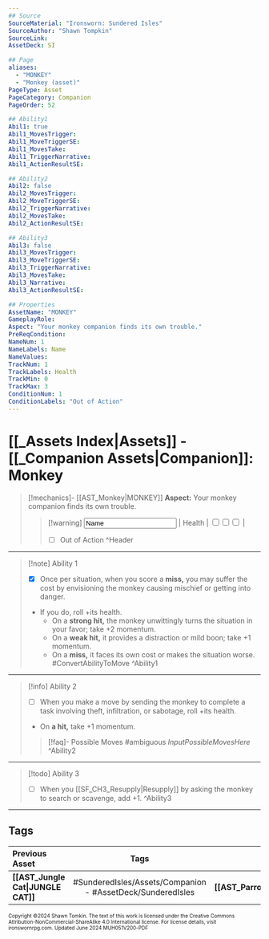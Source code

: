 ```yaml
---
## Source
SourceMaterial: "Ironsworn: Sundered Isles"
SourceAuthor: "Shawn Tompkin"
SourceLink: 
AssetDeck: SI

## Page
aliases:
  - "MONKEY"
  - "Monkey (asset)"
PageType: Asset
PageCategory: Companion
PageOrder: 52

## Ability1
Abil1: true
Abil1_MovesTrigger: 
Abil1_MoveTriggerSE: 
Abil1_MovesTake: 
Abil1_TriggerNarrative: 
Abil1_ActionResultSE: 

## Ability2
Abil2: false
Abil2_MovesTrigger: 
Abil2_MoveTriggerSE: 
Abil2_TriggerNarrative: 
Abil2_MovesTake: 
Abil2_ActionResultSE: 

## Ability3
Abil3: false
Abil3_MovesTrigger: 
Abil3_MoveTriggerSE: 
Abil3_TriggerNarrative: 
Abil3_MovesTake: 
Abil3_Narrative: 
Abil3_ActionResultSE: 

## Properties
AssetName: "MONKEY"
GameplayRole: 
Aspect: "Your monkey companion finds its own trouble."
PreReqCondition: 
NameNum: 1
NameLabels: Name
NameValues: 
TrackNum: 1
TrackLabels: Health
TrackMin: 0
TrackMax: 3
ConditionNum: 1
ConditionLabels: "Out of Action"
---
```

# [[_Assets Index|Assets]] - [[_Companion Assets|Companion]]: Monkey

> [!mechanics]- [[AST_Monkey|MONKEY]]
> **Aspect:** Your monkey companion finds its own trouble.
> > [!warning] <input type=texbox value="Name"> | Health | <input type="checkbox" /><input type="checkbox" /><input type="checkbox" /> |
> > - [ ] Out of Action ^Header
 ___
> [!note] Ability 1
> - [x] Once per situation, when you score a **miss,** you may suffer the cost by envisioning the monkey causing mischief or getting into danger.
> - If you do, roll +its health.
> 	- On a **strong hit,** the monkey unwittingly turns the situation in your favor; take +2 momentum.
> 	- On a **weak hit,** it provides a distraction or mild boon; take +1 momentum.
> 	- On a **miss,** it faces its own cost or makes the situation worse. #ConvertAbilityToMove ^Ability1
___
> [!info] Ability 2
> - [ ] When you make a move by sending the monkey to complete a task involving theft, infiltration, or sabotage, roll +its health.
> - On **a hit,** take +1 momentum. 
> > [!faq]- Possible Moves
> > #ambiguous _InputPossibleMovesHere_ ^Ability2
___
> [!todo] Ability 3
> - [ ] When you [[SF_CH3_Resupply|Resupply]] by asking the monkey to search or scavenge, add +1. ^Ability3
___
## Tags

| Previous Asset | Tags | Next Asset |
| :--- | :---: | ---: |
| **[[AST_Jungle Cat\|JUNGLE CAT]]** | #SunderedIsles/Assets/Companion - #AssetDeck/SunderedIsles | **[[AST_Parrot\|PARROT]]** |

<font size=-2>Copyright ©2024 Shawn Tomkin. The text of this work is licensed under the Creative Commons Attribution-NonCommercial-ShareAlike 4.0 International license. For license details, visit ironswornrpg.com. Updated June 2024 MUH051V200-PDF</font>